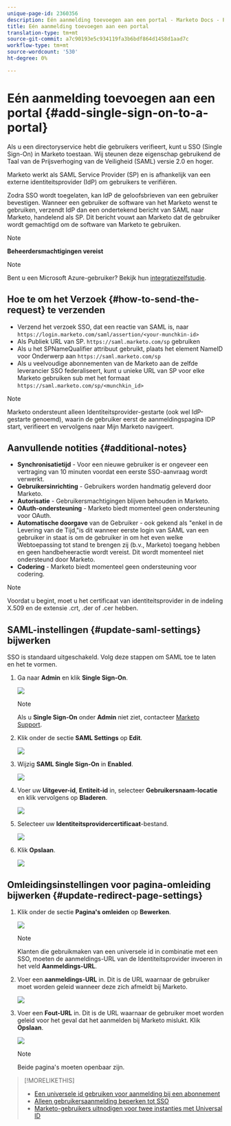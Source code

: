 ```yaml
---
unique-page-id: 2360356
description: Eén aanmelding toevoegen aan een portal - Marketo Docs - Productdocumentatie
title: Eén aanmelding toevoegen aan een portal
translation-type: tm+mt
source-git-commit: a7c90193e5c934119fa3b6bdf864d1458d1aad7c
workflow-type: tm+mt
source-wordcount: '530'
ht-degree: 0%

---
```



# Eén aanmelding toevoegen aan een portal {#add-single-sign-on-to-a-portal}

Als u een directoryservice hebt die gebruikers verifieert, kunt u SSO (Single Sign-On) in Marketo toestaan. Wij steunen deze eigenschap gebruikend de Taal van de Prijsverhoging van de Veiligheid (SAML) versie 2.0 en hoger.

Marketo werkt als SAML Service Provider (SP) en is afhankelijk van een externe identiteitsprovider (IdP) om gebruikers te verifiëren.

Zodra SSO wordt toegelaten, kan IdP de geloofsbrieven van een gebruiker bevestigen. Wanneer een gebruiker de software van het Marketo wenst te gebruiken, verzendt IdP dan een ondertekend bericht van SAML naar Marketo, handelend als SP. Dit bericht vouwt aan Marketo dat de gebruiker wordt gemachtigd om de software van Marketo te gebruiken.

>[!NOTE]
>
>**Beheerdersmachtigingen vereist**

>[!NOTE]
>
>Bent u een Microsoft Azure-gebruiker? Bekijk hun [integratiezelfstudie](https://azure.microsoft.com/en-us/documentation/articles/active-directory-saas-marketo-tutorial/).

## Hoe te om het Verzoek {#how-to-send-the-request} te verzenden

* Verzend het verzoek SSO, dat een reactie van SAML is, naar `https://login.marketo.com/saml/assertion/<your-munchkin-id>`
* Als Publiek URL van SP. `https://saml.marketo.com/sp` gebruiken
* Als u het SPNameQualifier attribuut gebruikt, plaats het element NameID voor Onderwerp aan `https://saml.marketo.com/sp`
* Als u veelvoudige abonnementen van de Marketo aan de zelfde leverancier SSO federaliseert, kunt u unieke URL van SP voor elke Marketo gebruiken sub met het formaat `https://saml.marketo.com/sp/<munchkin_id>`

>[!NOTE]
>
>Marketo ondersteunt alleen Identiteitsprovider-gestarte (ook wel IdP-gestarte genoemd), waarin de gebruiker eerst de aanmeldingspagina IDP start, verifieert en vervolgens naar Mijn Marketo navigeert.

## Aanvullende notities {#additional-notes}

* **Synchronisatietijd**  - Voor een nieuwe gebruiker is er ongeveer een vertraging van 10 minuten voordat een eerste SSO-aanvraag wordt verwerkt.
* **Gebruikersinrichting**  - Gebruikers worden handmatig geleverd door Marketo.
* **Autorisatie**  - Gebruikersmachtigingen blijven behouden in Marketo.
* **OAuth-ondersteuning**  - Marketo biedt momenteel geen ondersteuning voor OAuth.
* **Automatische doorgave**  van de Gebruiker - ook gekend als &quot;enkel in de Levering van de Tijd,&quot;is dit wanneer eerste login van SAML van een gebruiker in staat is om de gebruiker in om het even welke Webtoepassing tot stand te brengen zij (b.v., Marketo) toegang hebben en geen handbeheeractie wordt vereist. Dit wordt momenteel niet ondersteund door Marketo.
* **Codering**  - Marketo biedt momenteel geen ondersteuning voor codering.

>[!NOTE]
>
>Voordat u begint, moet u het certificaat van identiteitsprovider in de indeling X.509 en de extensie .crt, .der of .cer hebben.

## SAML-instellingen {#update-saml-settings} bijwerken

SSO is standaard uitgeschakeld. Volg deze stappen om SAML toe te laten en het te vormen.

1. Ga naar **Admin** en klik **Single Sign-On**.

   ![](assets/image2014-9-24-14-3a36-3a50.png)

   >[!NOTE]
   >
   >Als u **Single Sign-On** onder **Admin** niet ziet, contacteer [Marketo Support](https://nation.marketo.com/t5/Support/ct-p/Support).

1. Klik onder de sectie **SAML Settings** op **Edit**.

   ![](assets/image2014-9-24-14-3a37-3a3.png)

1. Wijzig **SAML Single Sign-On** in **Enabled**.

   ![](assets/image2014-9-24-14-3a37-3a17.png)

1. Voer uw **Uitgever-id**, **Entiteit-id** in, selecteer **Gebruikersnaam-locatie** en klik vervolgens op **Bladeren**.

   ![](assets/image2014-9-24-14-3a37-3a32.png)

1. Selecteer uw **Identiteitsprovidercertificaat**-bestand.

   ![](assets/image2014-9-24-14-3a38-3a8.png)

1. Klik **Opslaan**.

   ![](assets/image2014-9-24-14-3a38-3a22.png)

## Omleidingsinstellingen voor pagina-omleiding bijwerken {#update-redirect-page-settings}

1. Klik onder de sectie **Pagina&#39;s omleiden** op **Bewerken**.

   ![](assets/seven.png)

   >[!NOTE]
   >
   >Klanten die gebruikmaken van een universele id in combinatie met een SSO, moeten de aanmeldings-URL van de Identiteitsprovider invoeren in het veld **Aanmeldings-URL**.

1. Voer een **aanmeldings-URL** in. Dit is de URL waarnaar de gebruiker moet worden geleid wanneer deze zich afmeldt bij Marketo.

   ![](assets/eight.png)

1. Voer een **Fout-URL** in. Dit is de URL waarnaar de gebruiker moet worden geleid voor het geval dat het aanmelden bij Marketo mislukt. Klik **Opslaan**.

   ![](assets/nine.png)

   >[!NOTE]
   >
   >Beide pagina&#39;s moeten openbaar zijn.

>[!MORELIKETHIS]
>
>* [Een universele id gebruiken voor aanmelding bij een abonnement](/help/marketo/product-docs/administration/settings/using-a-universal-id-for-subscription-login.md)
>* [Alleen gebruikersaanmelding beperken tot SSO](/help/marketo/product-docs/administration/additional-integrations/restrict-user-login-to-sso-only.md)
>* [Marketo-gebruikers uitnodigen voor twee instanties met Universal ID](https://nation.marketo.com/t5/Knowledgebase/Inviting-Marketo-Users-to-Two-Instances-with-Universal-ID-UID/ta-p/251122)

